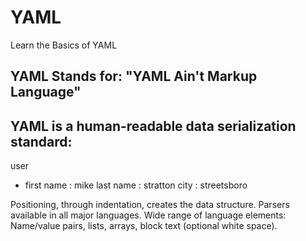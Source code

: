 # YAML
Learn the Basics of YAML

## YAML Stands for: "YAML Ain't Markup Language"

YAML is a human-readable data serialization standard: 
---
user 
  - first name : mike
    last name  : stratton
    city            : streetsboro
    
Positioning, through indentation, creates the data structure.
Parsers available in all major languages.
Wide range of language elements: Name/value pairs, lists, arrays, block text (optional white space).
